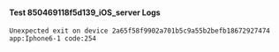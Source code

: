 #### Test 850469118f5d139_iOS_server Logs


```
Unexpected exit on device 2a65f58f9902a701b5c9a55b2befb18672927474 app:Iphone6-1 code:254
```
